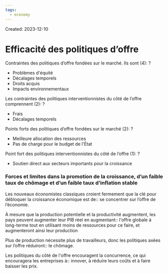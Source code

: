 ```yaml
---
tags:
  - economy
---
```

Created: 2023-12-10

# Efficacité des politiques d’offre

Contraintes des politiques d’offre fondées sur le marché. Ils sont (4):
?
- Problèmes d'équité
- Décalages temporels
- Droits acquis
- Impacts environnementaux

Les contraintes des politiques interventionnistes du côté de l’offre comprennent (2):
?
- Frais
- Décalages temporels

Points forts des politiques d’offre fondées sur le marché (2):
?
- Meilleure allocation des ressources
- Pas de charge pour le budget de l'État

Point fort des politiques interventionnistes du côté de l’offre (1):
?
- Soutien direct aux secteurs importants pour la croissance

### Forces et limites dans la promotion de la croissance, d’un faible taux de chômage et d’un faible taux d’inflation stable

Les nouveaux économistes classiques croient fermement que la clé pour débloquer la croissance économique est de:: se concentrer sur l’offre de l’économie.

À mesure que la production potentielle et la productivité augmentent, les pays peuvent augmenter leur PIB réel en augmentant:: l'offre globale à long-terme tout en utilisant moins de ressources pour ce faire, et augmenteront ainsi leur production

Plus de production nécessite plus de travailleurs, donc les politiques axées sur l’offre réduiront:: le chômage.

Les politiques du côté de l'offre encouragent la concurrence, ce qui encouragera les entreprises à:: innover, à réduire leurs coûts et à faire baisser les prix.